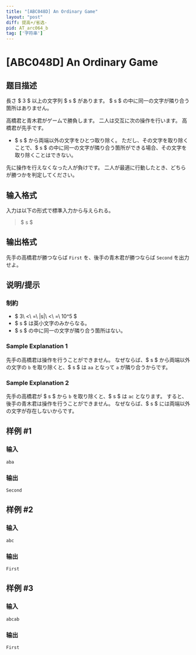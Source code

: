 ```yaml
---
title: "[ABC048D] An Ordinary Game"
layout: "post"
diff: 提高+/省选-
pid: AT_arc064_b
tag: ['字符串']
---
```


# [ABC048D] An Ordinary Game

## 题目描述

[problemUrl]: https://atcoder.jp/contests/abc048/tasks/arc064_b

長さ $ 3 $ 以上の文字列 $ s $ があります。 $ s $ の中に同一の文字が隣り合う箇所はありません。

高橋君と青木君がゲームで勝負します。 二人は交互に次の操作を行います。 高橋君が先手です。

- $ s $ から両端以外の文字をひとつ取り除く。 ただし、その文字を取り除くことで、$ s $ の中に同一の文字が隣り合う箇所ができる場合、その文字を取り除くことはできない。

先に操作を行えなくなった人が負けです。 二人が最適に行動したとき、どちらが勝つかを判定してください。

## 输入格式

入力は以下の形式で標準入力から与えられる。

> $ s $

## 输出格式

先手の高橋君が勝つならば `First` を、後手の青木君が勝つならば `Second` を出力せよ。

## 说明/提示

### 制約

- $ 3\ <\ =\ |s|\ <\ =\ 10^5 $
- $ s $ は英小文字のみからなる。
- $ s $ の中に同一の文字が隣り合う箇所はない。

### Sample Explanation 1

先手の高橋君は操作を行うことができません。 なぜならば、$ s $ から両端以外の文字の `b` を取り除くと、$ s $ は `aa` となって `a` が隣り合うからです。

### Sample Explanation 2

先手の高橋君が $ s $ から `b` を取り除くと、$ s $ は `ac` となります。 すると、後手の青木君は操作を行うことができません。 なぜならば、$ s $ には両端以外の文字が存在しないからです。

## 样例 #1

### 输入

```
aba
```

### 输出

```
Second
```

## 样例 #2

### 输入

```
abc
```

### 输出

```
First
```

## 样例 #3

### 输入

```
abcab
```

### 输出

```
First
```

